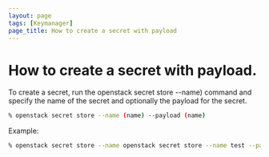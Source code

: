 ```yaml
---
layout: page
tags: [Keymanager]
page_title: How to create a secret with payload
---
```


# How to create a secret with payload.

To create a secret, run the openstack secret store --name) command and specify the name of the secret and optionally the payload for the secret. 
```bash
% openstack secret store --name (name) --payload (name)
```

Example:
```bash
% openstack secret store --name openstack secret store --name test --payload Testpayload
```